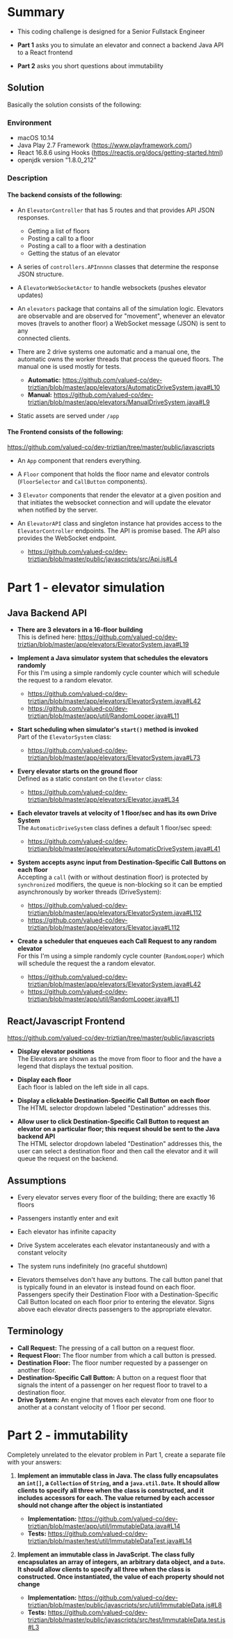 # Summary

- This coding challenge is designed for a Senior Fullstack Engineer

- **Part 1** asks you to simulate an elevator and connect a backend Java API to a React frontend
- **Part 2** asks you short questions about immutability

## Solution

Basically the solution consists of the following:

### Environment

 * macOS 10.14
 * Java Play 2.7 Framework (https://www.playframework.com/)
 * React 16.8.6 using Hooks (https://reactjs.org/docs/getting-started.html)
 * openjdk version "1.8.0_212"

### Description

#### The backend consists of the following:

  * An `ElevatorController` that has 5 routes and that provides API JSON 
    responses.

      * Getting a list of floors 
      * Posting a call to a floor
      * Posting a call to a floor with a destination
     * Getting the status of an elevator

  * A series of `controllers.APInnnnn` classes that determine the response 
   JSON structure.

  * A `ElevatorWebSocketActor` to handle websockets (pushes elevator updates)

  * An `elevators` package that contains all of the simulation logic. Elevators  
   are observable and are observed for "movement", whenever an elevator  
   moves (travels to another floor) a WebSocket message (JSON) is sent to any  
   connected clients.

 * There are 2 drive systems one automatic and a manual one, the automatic
   owns the worker threads that process the queued floors. The manual one is
   used mostly for tests.

    * **Automatic:** https://github.com/valued-co/dev-triztian/blob/master/app/elevators/AutomaticDriveSystem.java#L10
    * **Manual:** https://github.com/valued-co/dev-triztian/blob/master/app/elevators/ManualDriveSystem.java#L9

 * Static assets are served under `/app`

#### The Frontend consists of the following:

https://github.com/valued-co/dev-triztian/tree/master/public/javascripts

 * An `App` component that renders everything.

 * A `Floor` component that holds the floor name and elevator controls 
   (`FloorSelector` and `CallButton` components).

 * 3 `Elevator` components that render the elevator at a given position and that
   initiates the websocket connection and will update the elevator when notified
   by the server.

 * An `ElevatorAPI` class and singleton instance hat provides access to 
   the `ElevatorController` endpoints. The API is promise based. The API also 
   provides the WebSocket endpoint. 

     * https://github.com/valued-co/dev-triztian/blob/master/public/javascripts/src/Api.js#L4

# Part 1 - elevator simulation

## Java Backend API

- **There are 3 elevators in a 16-floor building**  
  This is defined here: https://github.com/valued-co/dev-triztian/blob/master/app/elevators/ElevatorSystem.java#L19

- **Implement a Java simulator system that schedules the elevators randomly**  
  For this I'm using a simple randomly cycle counter which will schedule the request 
  to a random elevator.

   * https://github.com/valued-co/dev-triztian/blob/master/app/elevators/ElevatorSystem.java#L42
   * https://github.com/valued-co/dev-triztian/blob/master/app/util/RandomLooper.java#L11

- **Start scheduling when simulator's `start()` method is invoked**  
  Part of the `ElevatorSystem` class:

   * https://github.com/valued-co/dev-triztian/blob/master/app/elevators/ElevatorSystem.java#L73

- **Every elevator starts on the ground floor**  
  Defined as a static constant on the `Elevator` class:

   * https://github.com/valued-co/dev-triztian/blob/master/app/elevators/Elevator.java#L34

- **Each elevator travels at velocity of 1 floor/sec and has its own Drive System**  
  The `AutomaticDriveSystem` class defines a default 1 floor/sec speed:

   * https://github.com/valued-co/dev-triztian/blob/master/app/elevators/AutomaticDriveSystem.java#L41


- **System accepts async input from Destination-Specific Call Buttons on each floor**  
  Accepting a `call` (with or without destination floor) is protected by 
  `synchronized` modifiers, the queue is non-blocking so it can be emptied
  asynchronously by worker threads (DriveSystem):

    * https://github.com/valued-co/dev-triztian/blob/master/app/elevators/ElevatorSystem.java#L112
	* https://github.com/valued-co/dev-triztian/blob/master/app/elevators/Elevator.java#L112

- **Create a scheduler that enqueues each Call Request to any random elevator**  
  For this I'm using a simple randomly cycle counter (`RandomLooper`) which will  schedule the request 
  the a random elevator.

   * https://github.com/valued-co/dev-triztian/blob/master/app/elevators/ElevatorSystem.java#L42
   * https://github.com/valued-co/dev-triztian/blob/master/app/util/RandomLooper.java#L11


## React/Javascript Frontend

https://github.com/valued-co/dev-triztian/tree/master/public/javascripts

- **Display elevator positions**  
  The Elevators are shown as the move from floor to floor and the have a legend
  that displays the textual position.
  
- **Display each floor**  
  Each floor is labled on the left side in all caps.

- **Display a clickable Destination-Specific Call Button on each floor**  
  The HTML selector dropdown labeled "Destination" addresses this.

- **Allow user to click Destination-Specific Call Button to request an elevator 
  on a particular floor; this request should be sent to the Java backend API**  
  The HTML selector dropdown labeled "Destination" addresses this, the user
  can select a destination floor and then call the elevator and it will 
  queue the request on the backend.
  

## Assumptions

- Every elevator serves every floor of the building; there are exactly 16 floors

- Passengers instantly enter and exit

- Each elevator has infinite capacity

- Drive System accelerates each elevator instantaneously and with a constant velocity

- The system runs indefinitely (no graceful shutdown)

- Elevators themselves don't have any buttons. The call button panel that is 
  typically found in an elevator is instead found on each floor. Passengers 
  specify their Destination Floor with a Destination-Specific Call Button 
  located on each floor prior to entering the elevator. Signs above each elevator 
  directs passengers to the appropriate elevator.

## Terminology

- **Call Request:** The pressing of a call button on a request floor.
- **Request Floor:** The floor number from which a call button is pressed.
- **Destination Floor:** The floor number requested by a passenger on another floor.
- **Destination-Specific Call Button:** A button on a request floor that signals the intent of a passenger on her request floor to travel to a destination floor.
- **Drive System:** An engine that moves each elevator from one floor to another at a constant velocity of 1 floor per second.

# Part 2 - immutability

Completely unrelated to the elevator problem in Part 1, create a separate file 
with your answers:

  1. **Implement an immutable class in Java. The class fully encapsulates an
   `int[]`, a `Collection` of `String`, and a `java.util.Date`. It should allow 
   clients to specify all three when the class is constructed, and it includes 
   accessors for each. The value returned by each accessor should not change 
   after the object is instantiated**  

     * **Implementation:** https://github.com/valued-co/dev-triztian/blob/master/app/util/ImmutableData.java#L14
     * **Tests:** https://github.com/valued-co/dev-triztian/blob/master/test/util/ImmutableDataTest.java#L14
 
  2. **Implement an immutable class in JavaScript. The class fully encapsulates 
     an array of integers, an arbitrary data object, and a `Date`. It should 
     allow clients to specify all three when the class is constructed. Once 
     instantiated, the value of each property should not change**

      * **Implementation:** https://github.com/valued-co/dev-triztian/blob/master/public/javascripts/src/util/ImmutableData.js#L8
      * **Tests:** https://github.com/valued-co/dev-triztian/blob/master/public/javascripts/src/test/ImmutableData.test.js#L3
